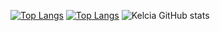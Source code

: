 [![Top Langs](https://github-readme-stats.vercel.app/api/top-langs/?username=Kelcia253&theme=midnight-purple&langs_count=7)](https://github.com/anuraghazra/github-readme-stats)
[![Top Langs](https://github-readme-stats.vercel.app/api/top-langs/?username=Kelcia253&layout=compact&theme=midnight-purple&langs_count=10)](https://github.com/anuraghazra/github-readme-stats)
![Kelcia GitHub stats](https://github-readme-stats.vercel.app/api?username=Kelcia253&show_icons=true&theme=midnight-purple)
